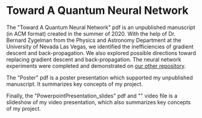 # Toward A Quantum Neural Network

The "Toward A Quantum Neural Network" pdf is an unpublished manuscript (in ACM format) created in the summer of 2020. With the help of Dr. Bernard Zygelman from the Physics and Astronomy Department at the University of Nevada Las Vegas, we identified the inefficiencies of gradient descent and back-propagation. We also explored possible directions toward replacing gradient descent and back-propagation. The neural network experiments were completed and demonstrated on [our other repository](https://github.com/erickserr125/pneumonia_identification_neural_network).

The "Poster" pdf is a poster presentation which supported my unpublished manuscript. It summarizes key concepts of my project.

Finally, the "PowerpointPresentation_slides" pdf and "" video file is a slideshow of my video presentation, which also summarizes key concepts of my project.

